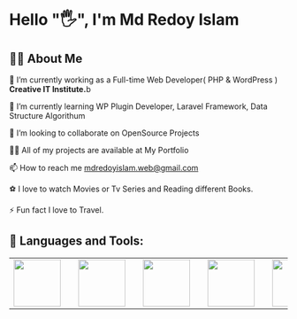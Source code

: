 <h1>Hello "🖐️", I'm Md Redoy Islam</h1>
<h2>🙋‍♂️ About Me</h2>
🔭 I’m currently working as a Full-time Web Developer( PHP & WordPress ) <b>Creative IT Institute.</b>b

🌱 I’m currently learning WP Plugin Developer, Laravel Framework, Data Structure Algorithum

👯 I’m looking to collaborate on OpenSource Projects

👨‍💻 All of my projects are available at My Portfolio

📫 How to reach me mdredoyislam.web@gmail.com

⚽ I love to watch Movies or Tv Series and Reading different Books.

⚡ Fun fact I love to Travel.

<h2>🚀 Languages and Tools:</h2>
<table width="100%" cellspacing="0" cellpadding="0" border="0">
	<tr>
		<td><img width="85" src="https://upload.wikimedia.org/wikipedia/commons/2/27/PHP-logo.svg"><td>
		<td><img width="85" src="https://upload.wikimedia.org/wikipedia/commons/9/98/WordPress_blue_logo.svg"><td>
		<td><img width="85" src="https://upload.wikimedia.org/wikipedia/commons/6/6a/JavaScript-logo.png"><td>
		<td><img width="85" src="https://upload.wikimedia.org/wikipedia/commons/f/fd/JQuery-Logo.svg"><td>
		<td><img width="85" src="https://e7.pngegg.com/pngimages/253/16/png-clipart-laravel-partner-logo-tech-companies.png"><td>
		<td><img width="85" src="https://pngimg.com/uploads/mysql/mysql_PNG37.png"><td>
		<td><img width="85" src="https://upload.wikimedia.org/wikipedia/commons/8/87/Sql_data_base_with_logo.png"><td>
		<td><img width="85" src="https://s3.envato.com/files/179753619/envatomarket.png"><td>
	</tr>
</table>

